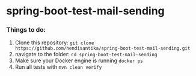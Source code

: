 # spring-boot-test-mail-sending

### Things to do:

1. Clone this repository: `git clone https://github.com/hendisantika/spring-boot-test-mail-sending.git`
2. navigate to the folder: `cd spring-boot-test-mail-sending`
3. Make sure your Docker engine is running `docker ps`
4. Run all tests with `mvn clean verify`